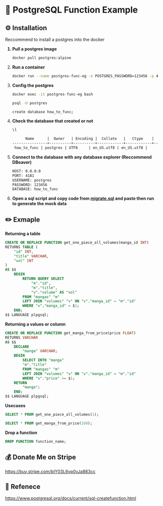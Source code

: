 <h1>🐘 PostgreSQL Function Example</h1>

<h2>⚙️ Installation</h2>
<p>Reccommend to install a postgres into the docker</p>

<ol>
<strong><li>Pull a postgres image</li></strong>

```zsh
docker pull postgres:alpine
```

<strong><li>Run a container</li></strong>

```zsh
docker run --name postgres-func-eg -e POSTGRES_PASSWORD=123456 -p 4181:5432 -d postgres:alpine
```

<strong><li>Config the postgres</li></strong>

```zsh
docker exec -it postgres-func-eg bash
```
```zsh
psql -U postgres
```
```zsh
create database how_to_func;
```

<strong><li>Check the database that created or not</li></strong>

```zsh
\l
```
```zsh
      Name      |  Owner   | Encoding |  Collate   |   Ctype    |   Access privileges
----------------+----------+----------+------------+------------+-----------------------
 how_to_func | postgres | UTF8     | en_US.utf8 | en_US.utf8 |
```

<strong><li>Connect to the database with any database explorer (Reccommend DBeaver)</li></strong>

```zsh
HOST: 0.0.0.0
PORT: 4181
USERNAME: postgres
PASSWORD: 123456
DATABASE: how_to_func
```

<strong><li>Open a sql script and copy code from <a href="./migrate.sql">migrate.sql</a> and paste then run to generate the mock data</li></strong>

</ol>

<h2>✏️ Exmaple</h2>

<p><strong>Returning a table</strong></p>

```sql
CREATE OR REPLACE FUNCTION get_one_piece_all_volumes(manga_id INT)
RETURNS TABLE (
	"id" INT,
	"title" VARCHAR,
	"vol" INT
)
AS $$
	BEGIN
		RETURN QUERY SELECT
			"m"."id",
			"m"."title",
			"v"."volume" AS "vol"
		FROM "mangas" "m"
		LEFT JOIN "volumes" "v" ON "v"."manga_id" = "m"."id"
		WHERE "v"."manga_id" = $1;
	END;
$$ LANGUAGE plpgsql;
```

<p><strong>Returning a values or column</strong></p>

```sql
CREATE OR REPLACE FUNCTION get_manga_from_price(price FLOAT)
RETURNS VARCHAR
AS $$
	DECLARE
		"manga" VARCHAR;
	BEGIN
		SELECT INTO "manga"
		"m"."title"
		FROM "mangas" "m"
		LEFT JOIN "volumes" "v" ON "v"."manga_id" = "m"."id"
		WHERE "v"."price" >= $1;
	RETURN
		"manga";
	END;
$$ LANGUAGE plpgsql;
```

<p><strong>Usecases</strong></p>

```sql
SELECT * FROM get_one_piece_all_volumes(1);
```

```sql
SELECT * FROM get_manga_from_price(160);
```

<p><strong>Drop a function</strong></p>

```sql
DROP FUNCTION function_name;
```

<h2>💰 Donate Me on Stripe</h2>
<p><a href="https://buy.stripe.com/bIY03L6vp0vJa883cc">https://buy.stripe.com/bIY03L6vp0vJa883cc</a></p>

<h2>📑 Refenece</h2>
<p><a href="https://www.postgresql.org/docs/current/sql-createfunction.html">https://www.postgresql.org/docs/current/sql-createfunction.html</a></p>